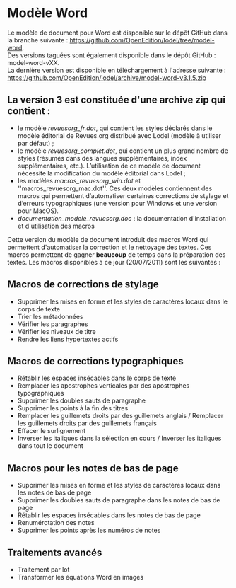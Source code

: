 Modèle Word
===========

Le modèle de document pour Word est disponible sur le dépôt GitHub dans la branche suivante : <https://github.com/OpenEdition/lodel/tree/model-word>.  
Des versions taguées sont également disponible dans le dépôt GitHub : model-word-vXX.  
La dernière version est disponible en téléchargement à l'adresse suivante : 
<https://github.com/OpenEdition/lodel/archive/model-word-v3.1.5.zip>

La version 3 est constituée d'une archive zip qui contient :
------------------------------------------------------------

* le modèle _revuesorg_fr.dot_, qui contient les styles déclarés dans le modèle éditorial de Revues.org distribué avec Lodel (modèle à utiliser par défaut) ;
* le modèle _revuesorg_complet.dot_, qui contient un plus grand nombre de styles (résumés dans des langues supplémentaires, index supplémentaires, etc.). L’utilisation de ce modèle de document nécessite la modification du modèle éditorial dans Lodel ;
* les modèles _macros_revuesorg_win.dot_ et ''macros_revuesorg_mac.dot''. Ces deux modèles contiennent des macros qui permettent d’automatiser certaines corrections de stylage et d’erreurs typographiques (une version pour Windows et une version pour MacOS).
* _documentation_modele_revuesorg.doc_ : la documentation d'installation et d'utilisation des macros

Cette version du modèle de document introduit des macros Word qui permettent d'automatiser la correction et le nettoyage des textes. Ces macros permettent de gagner **beaucoup** de temps dans la préparation des textes. Les macros disponibles à ce jour (20/07/2011) sont les suivantes  : 

Macros de corrections de stylage
--------------------------------

* Supprimer les mises en forme et les styles de caractères locaux dans le corps de texte
* Trier les métadonnées
* Vérifier les paragraphes
* Vérifier les niveaux de titre
* Rendre les liens hypertextes actifs

Macros de corrections typographiques
------------------------------------

* Rétablir les espaces insécables dans le corps de texte
* Remplacer les apostrophes verticales par des apostrophes typographiques
* Supprimer les doubles sauts de paragraphe
* Supprimer les points à la fin des titres
* Remplacer les guillemets droits par des guillemets anglais / Remplacer les guillemets droits par des guillemets français
* Effacer le surlignement
* Inverser les italiques dans la sélection en cours / Inverser les italiques dans tout le document

Macros pour les notes de bas de page
------------------------------------

* Supprimer les mises en forme et les styles de caractères locaux dans les notes de bas de page
* Supprimer les doubles sauts de paragraphe dans les notes de bas de page
* Rétablir les espaces insécables dans les notes de bas de page
* Renumérotation des notes
* Supprimer les points après les numéros de notes

Traitements avancés
-------------------

* Traitement par lot
* Transformer les équations Word en images
